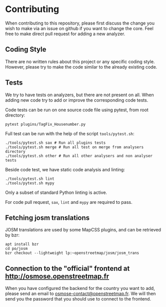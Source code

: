 # Contributing

When contributing to this repository, please first discuss the change you
wish to make via an issue on github if you want to change the core. Feel
free to make direct pull request for adding a new analyzer.

## Coding Style

There are no written rules about this project or any specific coding style.
However, please try to make the code similar to the already existing code.

## Tests

We try to have tests on analyzers, but there are not present on all. When
adding new code try to add or improve the corresponding code tests.

Code tests can be run on one source code file using pytest, from root
directory:
```
pytest plugins/TagFix_Housenumber.py
```

Full test can be run with the help of the script `tools/pytest.sh`:
```
./tools/pytest.sh sax # Run all plugins tests
./tools/pytest.sh merge # Run all test on merge from analysers directory
./tools/pytest.sh other # Run all other analysers and non analyser tests
```

Beside code test, we have static code analysis and linting:
```
./tools/pytest.sh lint
./tools/pytest.sh mypy
```
Only a subset of standard Python linting is active.

For code pull request, `sax`, `lint` and `mypy` are required to pass.

## Fetching josm translations

JOSM translations are used by some MapCSS plugins, and can be retrieved by bzr:
```
apt install bzr
cd po/josm
bzr checkout --lightweight lp:~openstreetmap/josm/josm_trans
```

## Connection to the "official" frontend at http://osmose.openstreetmap.fr

When you have configured the backend for the country you want to add, please
send an email to osmose-contact@openstreetmap.fr. We will then send you the
password that you should use to connect to the frontend.
